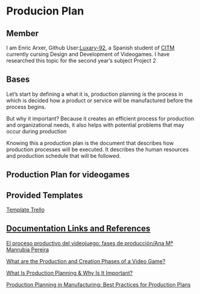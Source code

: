 

# Producion Plan

## Member
I am Enric Arxer, Github User:<a  href="https://github.com/Luxary-92">Luxary-92</a>, a Spanish student of <a  href="https://www.citm.upc.edu/">CITM</a> currently cursing  Design and Development of Videogames. I have researched this topic for the second year’s subject Project 2 

## Bases
Let’s start by defining a what it is, production planning is the process in which is decided how a product or service will be manufactured before the process begins.

But why it important? Because it creates an efficient process for production and organizational needs, it also helps with potential problems that may occur during production

Knowing this a production plan is the document that describes how production processes will be executed. It describes the human resources and production schedule that will be followed.

## Production Plan for videogames



## Provided Templates

<a  href="https://trello.com/b/63f477560257c7b02d34e165">Template Trello


## Documentation Links and References

<a  href="https://revistas.ucm.es/index.php/HICS/article/view/45178">El proceso productivo del videojuego: fases de producción/Ana Mª Manrubia Pereira
  
<a  href="https://starloopstudios.com/what-are-the-production-and-creation-phases-of-a-video-game/">What are the Production and Creation Phases of a Video Game?
  
<a  href="https://www.netsuite.com/portal/resource/articles/inventory-management/production-planning.shtml#:~:text=Production%20planning%20describes%20in%20detail,in%20production%20and%20their%20dependencies.">What Is Production Planning & Why Is It Important?
  
  
<a  href="https://www.projectmanager.com/blog/production-planning">Production Planning in Manufacturing: Best Practices for Production Plans
  
